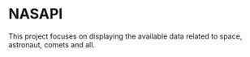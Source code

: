 # NASAPI
This project focuses on displaying the available data related to space, astronaut, comets and all.
